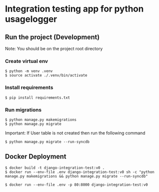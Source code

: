 # Integration testing app for python usagelogger

## Run the project (Development)

Note: You should be on the project root directory

### Create virtual env

```
$ python -m venv .venv
$ source activate ./.venv/bin/activate
```

### Install requirements

```
$ pip install requirements.txt
```

### Run migrations

```
$ python manage.py makemigrations
$ python manage.py migrate
```

Important: If User table is not created then run the following command

```
$ python manage.py migrate --run-syncdb

```

## Docker Deployment

```
$ docker build -t django-integration-test:v0 .
$ docker run --env-file .env django-integration-test:v0 sh -c "python manage.py makemigrations && python manage.py migrate --run-syncdb"

$ docker run --env-file .env -p 80:8000 django-integration-test:v0


```
